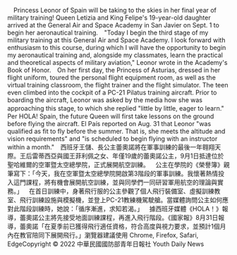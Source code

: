  Princess Leonor of Spain will be taking to the skies in her final year of military training! Queen Letizia and King Felipe's 19-year-old daughter arrived at the General Air and Space Academy in San Javier on Sept. 1 to begin her aeronautical training. "Today I begin the third stage of my military training at this General Air and Space Academy. I look forward with enthusiasm to this course, during which I will have the opportunity to begin my aeronautical training and, alongside my classmates, learn the practical and theoretical aspects of military aviation," Leonor wrote in the Academy's Book of Honor. On her first day, the Princess of Asturias, dressed in her flight uniform, toured the personal flight equipment room, as well as the virtual training classroom, the flight trainer and the flight simulator. The teen even climbed into the cockpit of a PC-21 Pilatus training aircraft. Prior to boarding the aircraft, Leonor was asked by the media how she was approaching this stage, to which she replied "little by little, eager to learn."　Per HOLA! Spain, the future Queen will first take lessons on the ground before flying the aircraft. El País reported on Aug. 31 that Leonor "was qualified as fit to fly before the summer. That is, she meets the altitude and vision requirements" and "is scheduled to begin flying with an instructor within a month." 西班牙王儲、長公主蕾奧諾將在軍事訓練的最後一年翱翔天際。王后雷蒂西亞與國王菲利佩之女、年僅19歲的蕾奧諾公主，9月1日抵達位於聖哈維爾的空軍暨太空總學院，正式展開航空訓練。 公主在學院的《榮譽簿》親筆寫下：「今天，我在空軍暨太空總學院開啟第3階段的軍事訓練。我懷著熱情投入這門課程，將有機會展開航空訓練，並與同學們一同研習軍用航空的理論與實務。」 在首日訓練中，身著飛行服的公主參觀了個人飛行裝備室、虛擬訓練教室、飛行訓練設施與模擬機，並登上PC-21教練機駕駛艙。當媒體詢問公主如何應對此階段訓練時，她說：「循序漸進，求知若渴。」 據西班牙媒體《HOLA！》報導，蕾奧諾公主將先接受地面訓練課程，再進入飛行階段。《國家報》8月31日報導，蕾奧諾「在夏季前已獲得飛行適任資格，符合高度與視力要求，並預計1個月內在教官陪同下展開飛行。」瀏覽器建議使用 Chrome, Firefox, Safari, EdgeCopyright © 2022 中華民國國防部青年日報社 Youth Daily News